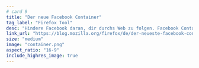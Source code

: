 ```yaml
---
# card 9
title: "Der neue Facebook Container"
tag_label: "Firefox Tool"
desc: "Hindere Facebook daran, dir durchs Web zu folgen. Facebook Container blockt jetzt auch Social Buttons, die dich tracken wollen. So geht's."
link_url: "https://blog.mozilla.org/firefox/de/der-neueste-facebook-container-fuer-firefox/?utm_source=www.mozilla.org&utm_medium=referral&utm_campaign=homepage&utm_content=card"
size: "medium"
image: "container.png"
aspect_ratio: "16-9"
include_highres_image: true
---
```

